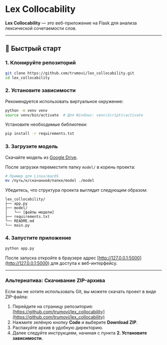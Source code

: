 # Lex Collocability

**Lex Collocability** — это веб-приложение на Flask для анализа лексической сочетаемости слов.

---

## 🚀 Быстрый старт

### 1. Клонируйте репозиторий

```bash
git clone https://github.com/trumovi/lex_collocability.git
cd lex_collocability
```

### 2. Установите зависимости

Рекомендуется использовать виртуальное окружение:

```bash
python -m venv venv
source venv/bin/activate  # Для Windows: venv\Scripts\activate
```

Установите необходимые библиотеки:

```bash
pip install -r requirements.txt
```

### 3. Загрузите модель

Скачайте модель из [Google Drive](https://drive.google.com/drive/folders/1qkkoyDacKiVXj9Sey8D161wWhPHJwTmv?usp=sharing).

После загрузки переместите папку `model/` в корень проекта:

```bash
# Пример для Linux/macOS
mv /путь/к/скачанной/папке/model ./model
```

Убедитесь, что структура проекта выглядит следующим образом:

```
lex_collocability/
├── app.py
├── model/
│   └── [файлы модели]
├── requirements.txt
└── README.md
└── main.py
```

### 4. Запустите приложение

```bash
python app.py
```

После запуска откройте в браузере адрес [http://127.0.0.1:5000](http://127.0.0.1:5000) для доступа к веб-интерфейсу.

---

### Альтернатива: Скачивание ZIP-архива

Если вы не хотите использовать Git, вы можете скачать проект в виде ZIP-файла:

1. Перейдите на страницу репозитория: [https://github.com/trumovi/lex_collocability](https://github.com/trumovi/lex_collocability)
2. Нажмите зелёную кнопку **Code** и выберите **Download ZIP**.
3. Распакуйте архив в удобную директорию.
4. Далее следуйте инструкциям, начиная с пункта **2. Установите зависимости**.
